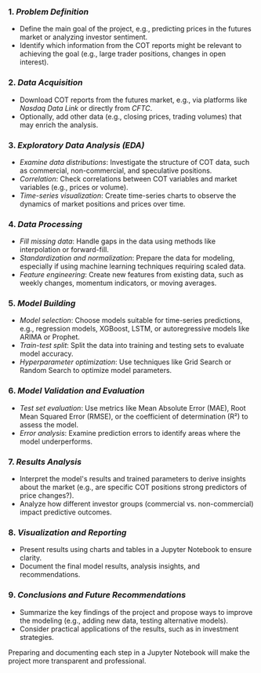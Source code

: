 ### 1. *Problem Definition*
   - Define the main goal of the project, e.g., predicting prices in the futures market or analyzing investor sentiment.
   - Identify which information from the COT reports might be relevant to achieving the goal (e.g., large trader positions, changes in open interest).

### 2. *Data Acquisition*
   - Download COT reports from the futures market, e.g., via platforms like *Nasdaq Data Link* or directly from *CFTC*.
   - Optionally, add other data (e.g., closing prices, trading volumes) that may enrich the analysis.

### 3. *Exploratory Data Analysis (EDA)*
   - *Examine data distributions*: Investigate the structure of COT data, such as commercial, non-commercial, and speculative positions.
   - *Correlation*: Check correlations between COT variables and market variables (e.g., prices or volume).
   - *Time-series visualization*: Create time-series charts to observe the dynamics of market positions and prices over time.

### 4. *Data Processing*
   - *Fill missing data*: Handle gaps in the data using methods like interpolation or forward-fill.
   - *Standardization and normalization*: Prepare the data for modeling, especially if using machine learning techniques requiring scaled data.
   - *Feature engineering*: Create new features from existing data, such as weekly changes, momentum indicators, or moving averages.

### 5. *Model Building*
   - *Model selection*: Choose models suitable for time-series predictions, e.g., regression models, XGBoost, LSTM, or autoregressive models like ARIMA or Prophet.
   - *Train-test split*: Split the data into training and testing sets to evaluate model accuracy.
   - *Hyperparameter optimization*: Use techniques like Grid Search or Random Search to optimize model parameters.

### 6. *Model Validation and Evaluation*
   - *Test set evaluation*: Use metrics like Mean Absolute Error (MAE), Root Mean Squared Error (RMSE), or the coefficient of determination (R²) to assess the model.
   - *Error analysis*: Examine prediction errors to identify areas where the model underperforms.

### 7. *Results Analysis*
   - Interpret the model's results and trained parameters to derive insights about the market (e.g., are specific COT positions strong predictors of price changes?).
   - Analyze how different investor groups (commercial vs. non-commercial) impact predictive outcomes.

### 8. *Visualization and Reporting*
   - Present results using charts and tables in a Jupyter Notebook to ensure clarity.
   - Document the final model results, analysis insights, and recommendations.

### 9. *Conclusions and Future Recommendations*
   - Summarize the key findings of the project and propose ways to improve the modeling (e.g., adding new data, testing alternative models).
   - Consider practical applications of the results, such as in investment strategies.

Preparing and documenting each step in a Jupyter Notebook will make the project more transparent and professional.